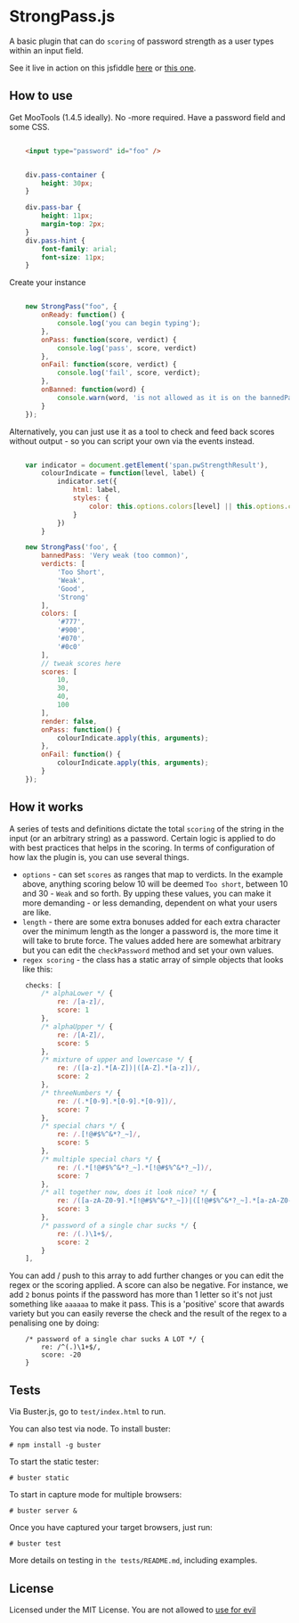 StrongPass.js
==============

A basic plugin that can do `scoring` of password strength as a user types within an input field.

See it live in action on this jsfiddle [here](http://jsfiddle.net/dimitar/n8Dza/) or [this one](http://jsfiddle.net/dimitar/nZn6A/).


How to use
----------

Get MooTools (1.4.5 ideally). No -more required. Have a password field and some CSS.

```html

    <input type="password" id="foo" />
```

```css

    div.pass-container {
        height: 30px;
    }

    div.pass-bar {
        height: 11px;
        margin-top: 2px;
    }
    div.pass-hint {
        font-family: arial;
        font-size: 11px;
    }
```

Create your instance

```javascript

    new StrongPass("foo", {
        onReady: function() {
            console.log('you can begin typing');
        },
        onPass: function(score, verdict) {
            console.log('pass', score, verdict)
        },
        onFail: function(score, verdict) {
            console.log('fail', score, verdict);
        },
        onBanned: function(word) {
            console.warn(word, 'is not allowed as it is on the bannedPasswords list');
        }
    });
```

Alternatively, you can just use it as a tool to check and feed back scores without output - so you can script your own via the events instead.

```javascript

    var indicator = document.getElement('span.pwStrengthResult'),
        colourIndicate = function(level, label) {
            indicator.set({
                html: label,
                styles: {
                    color: this.options.colors[level] || this.options.colors.getLast()
                }
            })
        }

    new StrongPass('foo', {
        bannedPass: 'Very weak (too common)',
        verdicts: [
            'Too Short',
            'Weak',
            'Good',
            'Strong'
        ],
        colors: [
            '#777',
            '#900',
            '#070',
            '#0c0'
        ],
        // tweak scores here
        scores: [
            10,
            30,
            40,
            100
        ],
        render: false,
        onPass: function() {
            colourIndicate.apply(this, arguments);
        },
        onFail: function() {
            colourIndicate.apply(this, arguments);
        }
    });
```

How it works
------------

A series of tests and definitions dictate the total `scoring` of the string in the input (or an arbitrary string) as a password. Certain logic is applied to do with best practices that helps in the scoring. In terms of configuration of how lax the plugin is, you can use several things.

- `options` - can set `scores` as ranges that map to verdicts. In the example above, anything scoring below 10 will be deemed `Too short`, between 10 and 30 - `Weak` and so forth. By upping these values, you can make it more demanding - or less demanding, dependent on what your users are like.
- `length` - there are some extra bonuses added for each extra character over the minimum length as the longer a password is, the more time it will take to brute force. The values added here are somewhat arbitrary but you can edit the `checkPassword` method and set your own values.
- `regex scoring` - the class has a static array of simple objects that looks like this:

```javascript
    checks: [
        /* alphaLower */ {
            re: /[a-z]/,
            score: 1
        },
        /* alphaUpper */ {
            re: /[A-Z]/,
            score: 5
        },
        /* mixture of upper and lowercase */ {
            re: /([a-z].*[A-Z])|([A-Z].*[a-z])/,
            score: 2
        },
        /* threeNumbers */ {
            re: /(.*[0-9].*[0-9].*[0-9])/,
            score: 7
        },
        /* special chars */ {
            re: /.[!@#$%^&*?_~]/,
            score: 5
        },
        /* multiple special chars */ {
            re: /(.*[!@#$%^&*?_~].*[!@#$%^&*?_~])/,
            score: 7
        },
        /* all together now, does it look nice? */ {
            re: /([a-zA-Z0-9].*[!@#$%^&*?_~])|([!@#$%^&*?_~].*[a-zA-Z0-9])/,
            score: 3
        },
        /* password of a single char sucks */ {
            re: /(.)\1+$/,
            score: 2
        }
    ],
```

You can add / push to this array to add further changes or you can edit the regex or the scoring applied. A score can also be negative. For instance, we add `2` bonus points if the password has more than 1 letter so it's not just something like `aaaaaa` to make it pass. This is a 'positive' score that awards variety but you can easily reverse the check and the result of the regex to a penalising one by doing:

```
    /* password of a single char sucks A LOT */ {
        re: /^(.)\1+$/,
        score: -20
    }
```


Tests
-----

Via Buster.js, go to `test/index.html` to run.

You can also test via node. To install buster:

    # npm install -g buster
    
To start the static tester:    
    
    # buster static
    
To start in capture mode for multiple browsers:

    # buster server &

Once you have captured your target browsers, just run:

    # buster test

More details on testing in `the tests/README.md`, including examples.

License
-------

Licensed under the MIT License. You are not allowed to [use for evil](http://www.youtube.com/watch?v=-hCimLnIsDA)